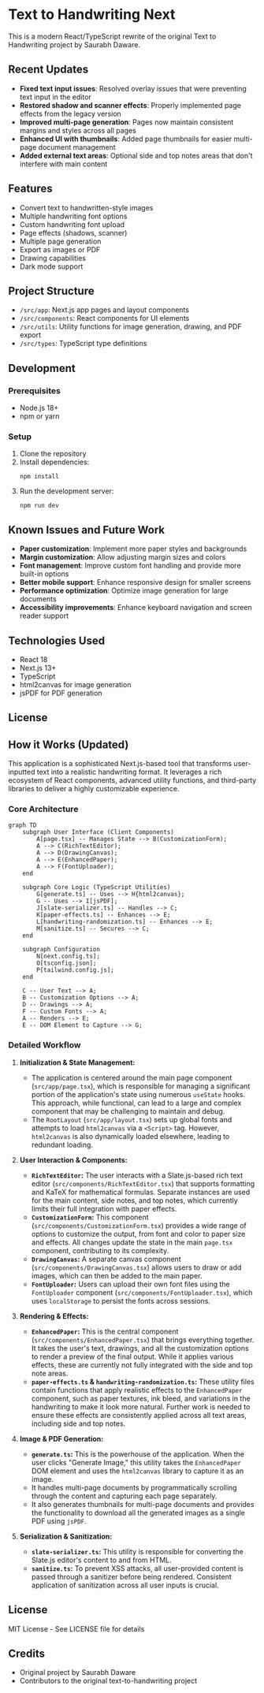 # Text to Handwriting Next

This is a modern React/TypeScript rewrite of the original Text to Handwriting project by Saurabh Daware.

## Recent Updates

- **Fixed text input issues**: Resolved overlay issues that were preventing text input in the editor
- **Restored shadow and scanner effects**: Properly implemented page effects from the legacy version
- **Improved multi-page generation**: Pages now maintain consistent margins and styles across all pages
- **Enhanced UI with thumbnails**: Added page thumbnails for easier multi-page document management
- **Added external text areas**: Optional side and top notes areas that don't interfere with main content

## Features

- Convert text to handwritten-style images
- Multiple handwriting font options
- Custom handwriting font upload
- Page effects (shadows, scanner)
- Multiple page generation
- Export as images or PDF
- Drawing capabilities
- Dark mode support

## Project Structure

- `/src/app`: Next.js app pages and layout components
- `/src/components`: React components for UI elements
- `/src/utils`: Utility functions for image generation, drawing, and PDF export
- `/src/types`: TypeScript type definitions

## Development

### Prerequisites

- Node.js 18+
- npm or yarn

### Setup

1. Clone the repository
2. Install dependencies:
   ```
   npm install
   ```
3. Run the development server:
   ```
   npm run dev
   ```

## Known Issues and Future Work

- **Paper customization**: Implement more paper styles and backgrounds
- **Margin customization**: Allow adjusting margin sizes and colors
- **Font management**: Improve custom font handling and provide more built-in options
- **Better mobile support**: Enhance responsive design for smaller screens
- **Performance optimization**: Optimize image generation for large documents
- **Accessibility improvements**: Enhance keyboard navigation and screen reader support

## Technologies Used

- React 18
- Next.js 13+
- TypeScript
- html2canvas for image generation
- jsPDF for PDF generation

## License

## How it Works (Updated)

This application is a sophisticated Next.js-based tool that transforms user-inputted text into a realistic handwriting format. It leverages a rich ecosystem of React components, advanced utility functions, and third-party libraries to deliver a highly customizable experience.

### Core Architecture

```mermaid
graph TD
    subgraph User Interface (Client Components)
        A[page.tsx] -- Manages State --> B(CustomizationForm);
        A --> C(RichTextEditor);
        A --> D(DrawingCanvas);
        A --> E(EnhancedPaper);
        A --> F(FontUploader);
    end

    subgraph Core Logic (TypeScript Utilities)
        G[generate.ts] -- Uses --> H{html2canvas};
        G -- Uses --> I[jsPDF];
        J[slate-serializer.ts] -- Handles --> C;
        K[paper-effects.ts] -- Enhances --> E;
        L[handwriting-randomization.ts] -- Enhances --> E;
        M[sanitize.ts] -- Secures --> C;
    end

    subgraph Configuration
        N[next.config.ts];
        O[tsconfig.json];
        P[tailwind.config.js];
    end

    C -- User Text --> A;
    B -- Customization Options --> A;
    D -- Drawings --> A;
    F -- Custom Fonts --> A;
    A -- Renders --> E;
    E -- DOM Element to Capture --> G;
```

### Detailed Workflow

1.  **Initialization & State Management:**
    *   The application is centered around the main page component (`src/app/page.tsx`), which is responsible for managing a significant portion of the application's state using numerous `useState` hooks. This approach, while functional, can lead to a large and complex component that may be challenging to maintain and debug.
    *   The `RootLayout` (`src/app/layout.tsx`) sets up global fonts and attempts to load `html2canvas` via a `<Script>` tag. However, `html2canvas` is also dynamically loaded elsewhere, leading to redundant loading.

2.  **User Interaction & Components:**
    *   **`RichTextEditor`:** The user interacts with a Slate.js-based rich text editor (`src/components/RichTextEditor.tsx`) that supports formatting and KaTeX for mathematical formulas. Separate instances are used for the main content, side notes, and top notes, which currently limits their full integration with paper effects.
    *   **`CustomizationForm`:** This component (`src/components/CustomizationForm.tsx`) provides a wide range of options to customize the output, from font and color to paper size and effects. All changes update the state in the main `page.tsx` component, contributing to its complexity.
    *   **`DrawingCanvas`:** A separate canvas component (`src/components/DrawingCanvas.tsx`) allows users to draw or add images, which can then be added to the main paper.
    *   **`FontUploader`:** Users can upload their own font files using the `FontUploader` component (`src/components/FontUploader.tsx`), which uses `localStorage` to persist the fonts across sessions.

3.  **Rendering & Effects:**
    *   **`EnhancedPaper`:** This is the central component (`src/components/EnhancedPaper.tsx`) that brings everything together. It takes the user's text, drawings, and all the customization options to render a preview of the final output. While it applies various effects, these are currently not fully integrated with the side and top note areas.
    *   **`paper-effects.ts` & `handwriting-randomization.ts`:** These utility files contain functions that apply realistic effects to the `EnhancedPaper` component, such as paper textures, ink bleed, and variations in the handwriting to make it look more natural. Further work is needed to ensure these effects are consistently applied across all text areas, including side and top notes.

4.  **Image & PDF Generation:**
    *   **`generate.ts`:** This is the powerhouse of the application. When the user clicks "Generate Image," this utility takes the `EnhancedPaper` DOM element and uses the `html2canvas` library to capture it as an image.
    *   It handles multi-page documents by programmatically scrolling through the content and capturing each page separately.
    *   It also generates thumbnails for multi-page documents and provides the functionality to download all the generated images as a single PDF using `jsPDF`.

5.  **Serialization & Sanitization:**
    *   **`slate-serializer.ts`:** This utility is responsible for converting the Slate.js editor's content to and from HTML.
    *   **`sanitize.ts`:** To prevent XSS attacks, all user-provided content is passed through a sanitizer before being rendered. Consistent application of sanitization across all user inputs is crucial.

## License

MIT License - See LICENSE file for details


## Credits

- Original project by Saurabh Daware
- Contributors to the original text-to-handwriting project